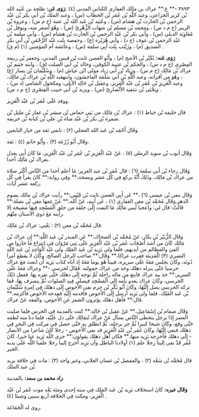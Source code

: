 ٣٨٩٣ -** ع:** عراك بن مالك الغفاري الكناني المدني (٤) .**رَوَى عَن:** طلحة بن عُبَيد الله بْن كريز الخزاعي، وعبد اللَّهِ بْن عُمَر بْن الخطاب (س) ، وعبد الملك بْن أَبي بكر بْن عَبْد الرحمن بْن الحارث بْن هشام (س) ، وعُبَيد بْن عَبد الله بْن عتبة (خ م س) ، وعروة بْن الزبير (خ م د س) ، ومحمد بْن مسلم بْن شهاب الزُّهْرِيّ (س) ، وهُوَ أصغر منه، ونوفل بْن مُعَاوِيَة الديلي (س) ، وأبي بكر بْن عَبْد الرحمن بْن الحارث بْن هشام (س) ، وأبي سلمة بْن عَبْد الرحمن بْن عوف (خ د) ، وأبي هُرَيْرة (ع) ، وحفصة بِنْت عَبْد الرَّحْمَنِ بْن أَبي بكر الصديق (م) ، وزَيْنَب بِنْت أَبِي سلمة (س) ، وعائشة أم المؤمنين (١) (م ق) .

**رَوَى عَنه:** بُكَيْر بْن الأشج (م) ، وأَبُو الغصن ثابت بْن قيس المدني، وجعفر بْن ربيعة المِصْرِي (خ م د س) ، والحكم بْن عتيبة الكوفي، وخالد بْن أَبي الصلت (ق) ، وابنه خثيم بْن عراك بْن مَالِك (خ م س) ، وزِيَاد بْن أَبي زياد مولى ابْن عياش (م) ، وسُلَيْمان بْن يسار (ع) ، وهُوَ من أقرانه، وعبد اللَّهِ بْن أَبي سَلَمَة الماجشون، وابنهعَبد اللَّهِ بْن عراك بْن مَالِك، وعبد الْعَزِيزِ بْن عُمَر بْن عَبْد الْعَزِيز، وعقيل بْن خَالِد الأيلي، ومكخول الشامي (د س) ، ويَحْيَى بْن سَعِيد الأَنْصارِيّ (س) ، ويزيد بْن أَبي حبيب المِصْرِي (خ م د س) .

ووفد عَلَى عُمَر بْن عَبْد الْعَزِيز.

قال خليفة بْن خياط (١) : عراك بْن مَالِك من بَنِي حماس بْن مبشر بْن غفار بْن مليل بْن ضمرة بْن بكر بْن عَبْد مناة بْن علي بْن كنانة بْن خزيمة.

وَقَال أَحْمَد بْن عَبد الله العجلي (٢) : تابعي ثقة من خيار التابعين.

وَقَال أَبُو زُرْعَة (٣) ، وأَبُو حاتم (٤) : ثقة.

وَقَال أيوب بْن سويد الرملي (٥) ، عَنْ عَبْد الْعَزِيزِ بْن عُمَر بْن عَبْد الْعَزِيز، مَا كَانَ أَبِي يعدل بعراك بْن مَالِك أحدا.

وَقَال رجاء بْن أَبي سلمة (٦) : قال عُمَر بْن عبد العزيز: مَا أعلم أحدا من النَّاس أَكْثَر صلاة من عراك بْن مَالِك، وذَلِكَ أَنَّهُ يركع فِي كُل عشر ويسجد،** وفِي رواية:** كَانَ يقرأ فِي كُل ركعة عشر آيات.

وَقَال معن بْن عيسى (٦) ،** عَن أَبِي الغصن ثابت بْن قَيْس:** رأيت عراك بْن مالك يصوم الدهر.وَقَال مُحَمَّد بْن معن الغفاري (١) ، عَن أَبِيهِ، عَنْ أُمِّه،** عَنْ عمها معن بْن نضلة:** قَالَتْ: قال لي: واعجبا لبني مَالِك مَا التفت إِلَى حلقة من حلق الْمَسْجِد فِيهَا مشيخة إلا رأيته مَعَ ذوي الأسنان مِنْهُم.

قال مُحَمَّد بْن معن (٢) : يَعْنِي: عراك بْن مَالِك.

وَقَال الزُّبَيْر بْن بكار، عَنْ مُحَمَّد بْن الضحاك،** عَنِ المنذر بْن عَبد اللَّهِ:** إِن عراك بْن مَالِك كَانَ من أشد أَصْحَاب عُمَر بْن عَبْد الْعَزِيز عَلَى بَنِي مَرْوَان فِي إنتزاع مَا حازوا من الفئ والمظالم من أيديهم، فلما ولي يَزِيد بْن عَبد المَلِك ولى عَبْد الْوَاحِدِ بْن عَبد اللَّهِ النصري (٣) الْمَدِينَة فقرب عراكا،** وَقَال:** صاحب الرجل الصالح. وكَانَ لا يقطع أمرا دُونَه، وكَانَ يجلس مَعَهُ عَلَى سريره، فبينا هُوَ يوما مَعَهُ إذ أتاه كتاب يَزِيد أَن ابعث مَعَ عراك حرسيا حَتَّى ينزله دهلك وخذ من عراك حمولته. فَقَالَ لحرسي -** وعراك مَعَهُ عَلَى السرير:** خذ بيد عراك فابتغ من ماله راحلة ثُمَّ توجه إِلَى دهلك حَتَّى تقره بِهَا. ففعل ذَلِكَ الحرسي، وكَانَ عراك يغدو بأمه إِلَى الْمَسْجِد فيصلي فِيهِ الصلوات ثُمَّ ينصرف بِهَا، فَمَا تركه الحرسي يصل إِلَيْهَا، وكَانَ أَبُو بَكْر بْن حزم نفى الأَحوص إِلَى دهلك فِي إمرة سُلَيْمان بْن عَبد المَلِك، فلما ولي يَزِيد أرسل إِلَى الأَحوص فأقدمه إِلَيْهِ فمدحه الأَحوص فأكرمه.** قال:** فأهل دهلك يؤثرون الشعر عَنِ الأَحوص، والفقه عَنْ عراك.

وَقَال ضمام بْن إِسْمَاعِيل،** عَنْ عقيل بْن خَالِد:** كنت بالمدينة فِي الحرس فلما صليت العصر إِذَا برجل يتخطى النَّاس يسأل عَنْ عراك بْنمَالِك حَتَّى دل عَلَيْهِ، فلما دنا منه لطمه حَتَّى وقع، وكَانَ شيخا كبيرا ثُمَّ جر برجله، ثُمَّ انطلق بِهِ حَتَّى حصل فِي مركب فِي البحر فِي دهلك فنفي إِلَيْهَا، وكَانَ عُمَر بْن عَبْدِ الْعَزِيزِ قد نفى الأَحوص - رجلا كَانَ شاعرا من الأنصار - إِلَى دهلك فأخرجه يَزِيد منها،** فكان أَهل دهلك يقولون:** جزى اللَّه يَزِيد عنا خيرا، كَانَ عُمَر قَدْ نفى إلينا رجلا علم (١) أولادنا الباطل وأن يَزِيد أخرج إلينا رجلا علمنا اللَّه عَلَى يديه الخير.

قال مُحَمَّد بْن سَعْد (٢) ، والمفضل بْن غسان الغلابي، وغير واحد (٣) : مات فِي خلافة يزيد بْن عبد الملك.

**زاد محمد بن سعد:** بالمدينة.

**وَقَال غيره:** كَانَ استخلاف يَزِيد بْن عَبد المَلِك فِي سنة إحدى ومئة بَعْد موت عُمَر بْن عَبْد الْعَزِيز، ومكث فِي الخلافة أربع سنين وشيئا (٤) .

روى له الْجَمَاعَة.